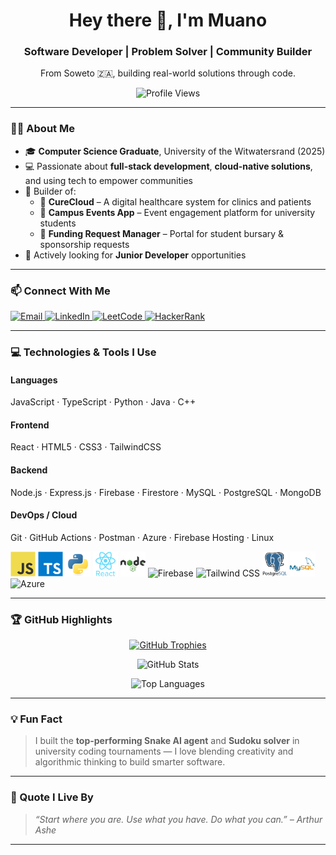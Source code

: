 <h1 align="center">Hey there 👋, I'm Muano</h1>
<h3 align="center">Software Developer | Problem Solver | Community Builder</h3>

<p align="center">From Soweto 🇿🇦, building real-world solutions through code.</p>

<div align="center">
  <img src="https://komarev.com/ghpvc/?username=the-human-who-codes&label=Profile%20Views&color=0e75b6&style=flat" alt="Profile Views" />
</div>

---

### 🙋‍♂️ About Me

- 🎓 **Computer Science Graduate**, University of the Witwatersrand (2025)
- 💻 Passionate about **full-stack development**, **cloud-native solutions**, and using tech to empower communities
- 🧠 Builder of:
  - 🏥 **CureCloud** – A digital healthcare system for clinics and patients
  - 📅 **Campus Events App** – Event engagement platform for university students
  - 💸 **Funding Request Manager** – Portal for student bursary & sponsorship requests
- 🚀 Actively looking for **Junior Developer** opportunities

---

### 📫 Connect With Me

<p align="left">
  <a href="mailto:muanomasiagwala2021@gmail.com" target="_blank">
    <img src="https://img.icons8.com/color/48/000000/gmail--v1.png" alt="Email" height="40" width="40" />
  </a>
  <a href="https://www.linkedin.com/in/muano-m-5b554a255/" target="_blank">
    <img src="https://cdn.jsdelivr.net/gh/devicons/devicon/icons/linkedin/linkedin-original.svg" alt="LinkedIn" height="40" width="40" />
  </a>
  <a href="https://www.leetcode.com/muano556" target="_blank">
    <img src="https://raw.githubusercontent.com/rahuldkjain/github-profile-readme-generator/master/src/images/icons/Social/leet-code.svg" alt="LeetCode" height="40" width="40" />
  </a>
  <a href="https://www.hackerrank.com/profile/muanomasiagwala1" target="_blank">
    <img src="https://raw.githubusercontent.com/rahuldkjain/github-profile-readme-generator/master/src/images/icons/Social/hackerrank.svg" alt="HackerRank" height="40" width="40" />
  </a>
</p>

---

### 💻 Technologies & Tools I Use

#### Languages  
JavaScript · TypeScript · Python · Java · C++

#### Frontend  
React · HTML5 · CSS3 · TailwindCSS

#### Backend  
Node.js · Express.js · Firebase · Firestore · MySQL · PostgreSQL · MongoDB

#### DevOps / Cloud  
Git · GitHub Actions · Postman · Azure · Firebase Hosting · Linux

<p align="left">
  <img src="https://raw.githubusercontent.com/devicons/devicon/master/icons/javascript/javascript-original.svg" alt="JavaScript" width="40" height="40"/>
  <img src="https://raw.githubusercontent.com/devicons/devicon/master/icons/typescript/typescript-original.svg" alt="TypeScript" width="40" height="40"/>
  <img src="https://raw.githubusercontent.com/devicons/devicon/master/icons/python/python-original.svg" alt="Python" width="40" height="40"/>
  <img src="https://raw.githubusercontent.com/devicons/devicon/master/icons/react/react-original-wordmark.svg" alt="React" width="40" height="40"/>
  <img src="https://raw.githubusercontent.com/devicons/devicon/master/icons/nodejs/nodejs-original-wordmark.svg" alt="Node.js" width="40" height="40"/>
  <img src="https://www.vectorlogo.zone/logos/firebase/firebase-icon.svg" alt="Firebase" width="40" height="40"/>
  <img src="https://www.vectorlogo.zone/logos/tailwindcss/tailwindcss-icon.svg" alt="Tailwind CSS" width="40" height="40"/>
  <img src="https://raw.githubusercontent.com/devicons/devicon/master/icons/postgresql/postgresql-original-wordmark.svg" alt="PostgreSQL" width="40" height="40"/>
  <img src="https://raw.githubusercontent.com/devicons/devicon/master/icons/mysql/mysql-original-wordmark.svg" alt="MySQL" width="40" height="40"/>
  <img src="https://www.vectorlogo.zone/logos/microsoft_azure/microsoft_azure-icon.svg" alt="Azure" width="40" height="40"/>
</p>

---

### 🏆 GitHub Highlights

<p align="center">
  <a href="https://github.com/ryo-ma/github-profile-trophy">
    <img src="https://github-profile-trophy.vercel.app/?username=the-human-who-codes&theme=gruvbox&margin-w=15&margin-h=15&row=1" alt="GitHub Trophies" />
  </a>
</p>

<p align="center">
  <img src="https://github-readme-stats.vercel.app/api?username=the-human-who-codes&show_icons=true&theme=gruvbox" alt="GitHub Stats" />
</p>

<p align="center">
  <img src="https://github-readme-stats.vercel.app/api/top-langs/?username=the-human-who-codes&layout=compact&theme=gruvbox" alt="Top Languages" />
</p>

---

### 💡 Fun Fact

> I built the **top-performing Snake AI agent** and **Sudoku solver** in university coding tournaments — I love blending creativity and algorithmic thinking to build smarter software.

---

### 📌 Quote I Live By

> *“Start where you are. Use what you have. Do what you can.” – Arthur Ashe*

---

